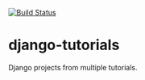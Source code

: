 [![Build Status](https://travis-ci.com/Honzama/django-tutorials.svg?branch=main)](https://travis-ci.com/Honzama/django-tutorials)

# django-tutorials
Django projects from multiple tutorials.
